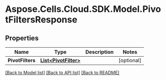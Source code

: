# Aspose.Cells.Cloud.SDK.Model.PivotFiltersResponse
## Properties

Name | Type | Description | Notes
------------ | ------------- | ------------- | -------------
**PivotFilters** | [**List&lt;PivotFilter&gt;**](PivotFilter.md) |  | [optional] 

[[Back to Model list]](../README.md#documentation-for-models) [[Back to API list]](../README.md#documentation-for-api-endpoints) [[Back to README]](../README.md)

